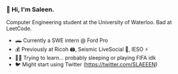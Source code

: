 ### 🥶 Hi, I'm Saleen.

Computer Engineering student at the University of Waterloo. Bad at LeetCode.

- 🛻 Currently a SWE intern @ Ford Pro
- 💰 Previously at Ricoh 🖨, Seismic LiveSocial 📱, IESO ⚡️
- 🤷‍♂️ Trying to learn... probably sleeping or playing FIFA idk
- 🐦 Might start using Twitter (https://twitter.com/SLAEEEN)
